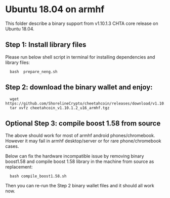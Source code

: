 # Ubuntu 18.04 on armhf

This folder describe a binary support from v1.10.1.3 CHTA core release on Ubuntu 18.04.

## Step 1: Install library files
Please run below shell script in terminal for installing dependencies and library files:
```
  bash  prepare_neng.sh
```

## Step 2: download the binary wallet and enjoy:
```
  wget  https://github.com/ShorelineCrypto/cheetahcoin/releases/download/v1.10.1.2/cheetahcoin_v1.10.1.2_u16_armhf.tgz
  tar xvfz cheetahcoin_v1.10.1.2_u16_armhf.tgz
```

## Optional Step 3: compile boost 1.58 from source

The above should work for most of armhf android phones/chromebook. However it may fail in armhf desktop/server or for rare phone/chromebook cases.

Below can fix the hardware incompatible issue by removing binary boost1.58 and compile boost 1.58 library in the machine from source 
as replacement:
 
```
  bash compile_boost1.58.sh
```

Then you can re-run the Step 2 binary wallet files and it should all work now. 

